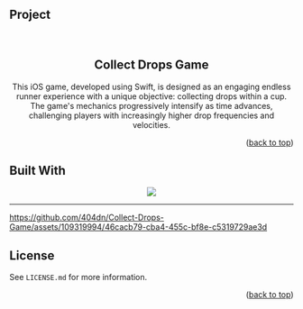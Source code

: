 ## Project


<br />

<div align="center">
  <h2 align="center">Collect Drops Game</h2>

  <p align="center">
    This iOS game, developed using Swift, is designed as an engaging endless runner experience with a unique objective: collecting drops within a cup. The game's mechanics progressively intensify as time advances, challenging players with increasingly higher drop frequencies and velocities.
</div>



<p align="right">(<a href="#Project">back to top</a>)</p>


## Built With

<p align="center">
  <a href="https://skillicons.dev">
    <img src="https://skillicons.dev/icons?i=swift" />
  </a>
</p>

----



https://github.com/404dn/Collect-Drops-Game/assets/109319994/46cacb79-cba4-455c-bf8e-c5319729ae3d


## License

See `LICENSE.md` for more information.

<p align="right">(<a href="#Project">back to top</a>)</p>



